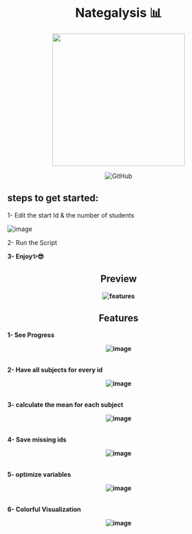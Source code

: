 <p align="center">
  <h1 align="center">Nategalysis 📊 </h1>
 <p align="center"> <img src="https://github.com/asmpro7/Nategalysis/assets/114514662/2f4e4c97-84ee-44d2-8aeb-d72764937b96" data-canonical-src="https://github.com/asmpro7/Nategalysis/assets/114514662/2f4e4c97-84ee-44d2-8aeb-d72764937b96" width="300" height="300" /><p>

 <p align="center"> <img src="https://img.shields.io/github/license/asmpro7/Nategalysis" alt="GitHub"></p>
<h2 align="center" id="statis"Nategalysis make analysis and visualisation for whole class, school, administration, governorate Or for the whole country!
 📊✨</h2>
</p>
<h2 id="steps-to-get-started-">steps to get started:</h2>
<p>1- Edit the start Id & the number of students</p>
<p><img src="https://github.com/asmpro7/Nategalysis/assets/114514662/aec9f690-99ff-4cf4-b5cd-749d655f89a1" alt="image" /></p>

<p>2- Run the Script<strong>
<p>3- Enjoy✨😎</p>


<p align="center">
<h2 align="center" id="preview">Preview</h2>
</p>
<p align="center"><img src="https://github.com/asmpro7/Nategalysis/assets/114514662/0189f463-53ad-4448-ba46-e677f3f747b7" alt="features"></p>

<p>
<h2 align="center" id="features-of-the-script">Features</h2>
</p align="center" >
<p>1- See Progress <br>
<p align="center"><img src="https://github.com/asmpro7/Nategalysis/assets/114514662/83df3098-6b14-42e8-8366-4fc15d4181a2" alt="image" /></p><br>
2- Have all subjects for every id<br>
<p align="center"><img src="https://github.com/asmpro7/Nategalysis/assets/114514662/2feed873-4aa8-4400-9dc0-8a8277e6fb38" alt="image" /></p><br>
3- calculate the mean for each subject<br>
<p align="center"><img src="https://github.com/asmpro7/Nategalysis/assets/114514662/40839e51-e690-4edb-ab15-6ac306a820e8" alt="image" /></p><br>
4- Save missing ids<br>
<p align="center"><img src="https://github.com/asmpro7/Nategalysis/assets/114514662/236ca947-787c-4a03-b21d-eb8d3c13ee9e" alt="image" /></p><br>
5- optimize variables<br>
<p align="center"><img src="https://github.com/asmpro7/Nategalysis/assets/114514662/a198ab75-7e4f-4452-bf83-689588bc0de0" alt="image" /></p><br>
6- Colorful Visualization<br>
<p align="center"><img src="https://github.com/asmpro7/Nategalysis/assets/114514662/1b25ac35-26c5-46d5-95d4-2d16e5fc78f5" alt="image" /></p><br>
